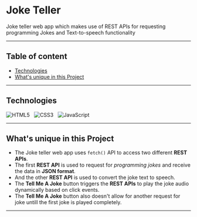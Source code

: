 # Joke Teller

Joke teller web app which makes use of REST APIs for requesting programming Jokes and Text-to-speech functionality

---


## Table of content

- [Technologies](#Technologies)
- [What's unique in this Project](#whats-unique-in-this-project)


---


## Technologies

![HTML5](https://img.shields.io/badge/HTML5-E34F26?style=for-the-badge&logo=html5&logoColor=white)
&nbsp;
![CSS3](https://img.shields.io/badge/CSS3-1572B6?style=for-the-badge&logo=css3&logoColor=white)
&nbsp;
![JavaScript](https://img.shields.io/badge/JavaScript-323330?style=for-the-badge&logo=javascript&logoColor=F7DF1E)
&nbsp;


---


## What's unique in this Project

- The Joke teller web app uses `fetch()` API to access two different **REST APIs**. 
- The first **REST API** is used to request for *programming jokes* and receive the data in **JSON format**.
- And the other **REST API** is used to convert the joke text to speech.
- The **Tell Me A Joke** button triggers the **REST APIs** to play the joke audio dynamically based on click events.
- The **Tell Me A Joke** button also doesn't allow for another request for joke untill the first joke is played completely.

---
